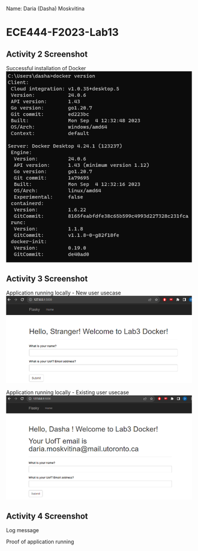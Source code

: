 Name: Daria (Dasha) Moskvitina  

# ECE444-F2023-Lab13
## Activity 2 Screenshot
Successful installation of Docker   
![first screenshot](/Screenshots/Lab3_Activity_2.png)  

## Activity 3 Screenshot
Application running locally - New user usecase    
![second screenshot](/Screenshots/Lab3_Activity_3_Stranger.png) 

Application running locally - Existing user usecase       
![third screenshot](/Screenshots/Lab3_Activity_3_User.png) 

## Activity 4 Screenshot
Log message

Proof of application running
